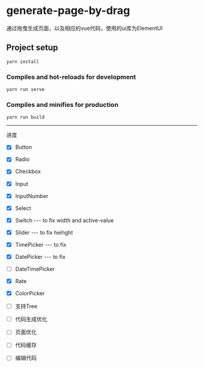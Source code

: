 # generate-page-by-drag

通过拖曳生成页面，以及相应的vue代码，使用的ui库为ElementUI

## Project setup
```
yarn install
```

### Compiles and hot-reloads for development
```
yarn run serve
```

### Compiles and minifies for production
```
yarn run build
```

-----
进度

- [x] Button
- [x] Radio
- [x] Checkbox
- [x] Input
- [x] InputNumber
- [x] Select
- [x] Switch --- to fix width and active-value
- [x] Slider --- to fix heihght
- [x] TimePicker --- to fix
- [x] DatePicker --- to fix
- [ ] DateTimePicker
- [x] Rate
- [x] ColorPicker
- [ ] 支持Tree
- [ ] 代码生成优化
- [ ] 页面优化
- [ ] 代码缓存
- [ ] 编辑代码

